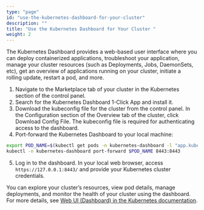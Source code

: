 ```yaml
---
type: "page"
id: "use-the-kubernetes-dashboard-for-your-cluster"
description: ""
title: "Use the Kubernetes Dashboard for Your Cluster "
weight: 2
---
```

The Kubernetes Dashboard provides a web-based user interface where you can deploy containerized applications, troubleshoot your application, manage your cluster resources (such as Deployments, Jobs, DaemonSets, etc), get an overview of applications running on your cluster, initiate a rolling update, restart a pod, and more.

1. Navigate to the Marketplace tab of your cluster in the Kubernetes section of the control panel.
2. Search for the Kubernetes Dashboard 1-Click App and install it.
3. Download the kubeconfig file for the cluster from the control panel. In the Configuration section of the Overview tab of the cluster, click Download Config File. The kubeconfig file is required for authenticating access to the dashboard.
4. Port-forward the Kubernetes Dashboard to your local machine:
```bash
export POD_NAME=$(kubectl get pods -n kubernetes-dashboard -l "app.kubernetes.io/name=kubernetes-dashboard,app.kubernetes.io/instance=kubernetes-dashboard" -o jsonpath="{.items[0].metadata.name}")
kubectl -n kubernetes-dashboard port-forward $POD_NAME 8443:8443
```
5. Log in to the dashboard. In your local web browser, access `https://127.0.0.1:8443/` and provide your Kubernetes cluster credentials.

You can explore your cluster’s resources, view pod details, manage deployments, and monitor the health of your cluster using the dashboard. For more details, see [Web UI (Dashboard) in the Kubernetes documentation](https://kubernetes.io/docs/tasks/access-application-cluster/web-ui-dashboard/).